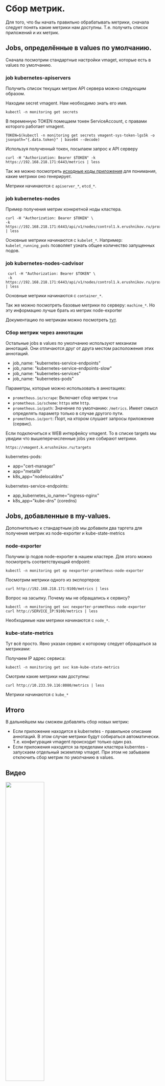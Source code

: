 # Сбор метрик.

Для того, что бы начать правильно обрабатывать метрики, сначала следует понять какие метрики нам доступны.
Т.е. получить список приложений и их метрик.

## Jobs, определённые в values по умолчанию.

Сначала посмотрим стандартные настройки vmaget, которые есть в values по умолчанию.

### job kubernetes-apiservers

Получить список текущих метрик API сервера можно следующим образом.

Находим secret vmagent. Нам необходимо знать его имя.

    kubectl -n monitoring get secrets

В переменную TOKEN помещаем токен ServiceAccount, с правами которого работает vmagent.

    TOKEN=$(kubectl -n monitoring get secrets vmagent-sys-token-lgs5k -o jsonpath="{.data.token}" | base64 --decode)

Используя полученный токен, посылаем запрос к API серверу

    curl -H "Authorization: Bearer $TOKEN" -k https://192.168.218.171:6443/metrics | less

Так же можно посмотреть [исходные коды приложения](https://github.com/kubernetes/apiserver/blob/release-1.23/pkg/endpoints/metrics/metrics.go)
для понимания, какие метрики оно генерирует.

Метрики начинаются с `apiserver_*`, `etcd_*`.

### job kubernetes-nodes

Пример получения метрик конкретной ноды кластера.

    curl -H "Authorization: Bearer $TOKEN" \
    -k https://192.168.218.171:6443/api/v1/nodes/control1.k.erushnikov.ru/proxy/metrics | less

Основные метрики начинаются с `kubelet_*`. Например: `kubelet_running_pods`
позволяет узнать общее количество запущенных подов.

### job kubernetes-nodes-cadvisor

     curl -H "Authorization: Bearer $TOKEN" \
     -k https://192.168.218.171:6443/api/v1/nodes/control1.k.erushnikov.ru/proxy/metrics/cadvisor | less

Основные метрики начинаются с `container_*`. 

Так же можно посмотреть базовые метрики по серверу: `machine_*`. Но эту информацию лучше
брать из метрик node-exporter

Документацию по метрикам можно посмотреть [тут](https://github.com/google/cadvisor/blob/master/docs/storage/prometheus.md).

### Сбор метрик через аннотации

Остальные jobs в values по умолчанию используют механизм аннотаций. Они отличаются друг от
друга местом расположения этих аннотаций.

* job_name: "kubernetes-service-endpoints"
* job_name: "kubernetes-service-endpoints-slow"
* job_name: "kubernetes-services"
* job_name: "kubernetes-pods"

Параметры, которые можно использовать в аннотациях:

* `prometheus.io/scrape`: Включает сбор метрик `true`
* `prometheus.io/scheme`: `https` или `http`.
* `prometheus.io/path`: Значение по умолчанию: `/metrics`. Имеет смысл определять параметр
только в случае другого пути.
* `prometheus.io/port`: Порт, на ктором слушает запросы приложение (сервис).

Если подключиться к WEB интерфейсу vmagent. То в списке targets мы увидим что вышеперечисленные jobs уже
собирают метрики.

    https://vmagent.k.erushnikov.ru/targets

kubernetes-pods:
* app="cert-manager"
* app="metallb"
* k8s_app="nodelocaldns"

kubernetes-service-endpoints:
* app_kubernetes_io_name="ingress-nginx"
* k8s_app="kube-dns" (coredns)

## Jobs, добавленные в my-values.

Дополнительно к стандартным job мы добавили два таргета для получения метрик из node-exporter
и kube-state-metrics

### node-exporter

Получим ip подов node-exporter в нашем кластере. Для этого можно посмотреть 
соответствующий endpoint:

    kubectl -n monitoring get ep nexporter-prometheus-node-exporter

Посмотрим метрики одного из экспортеров:

    curl http://192.168.218.171:9100/metrics | less

Вопрос на засыпку. Почему мы не обращались к сервису? 
    
    kubectl -n monitoring get svc nexporter-prometheus-node-exporter
    curl http://SERVICE_IP:9100/metrics | less

Необходимые нам метрики начинаются с `node_*`.

### kube-state-metrics

Тут всё просто. Явно указан сервис к которому следует обращаться за метриками:

Получаем IP адрес сервиса:

    kubectl -n monitoring get svc ksm-kube-state-metrics

Смотрим какие метрики нам доступны:

    curl http://10.233.59.116:8080/metrics | less

Метрики начинаются с `kube_*`

## Итого

В дальнейшем мы сможем добавлять сбор новых метрик:

* Если приложение находится в kubernetes - правильное описание аннотаций. В этом случае метрики будут собираться
автоматически. Т.е. конфигурация vmagent происходит только один раз.
* Если приложения находятся за пределами кластера kuberntes - запускаем отдельный экземпляр vmaget. При этом не забываем
отключить сбор метрик по умолчанию в values.

## Видео

[<img src="https://img.youtube.com/vi/t2kjG_JBmpk/maxresdefault.jpg" width="50%">](https://youtu.be/t2kjG_JBmpk)
